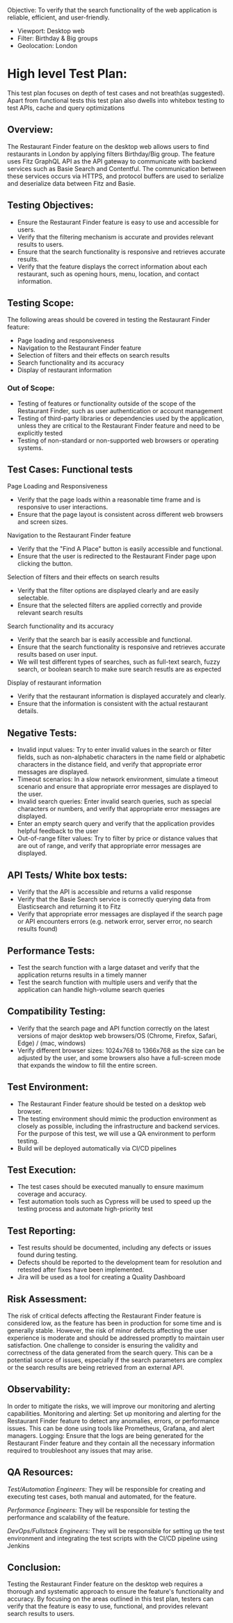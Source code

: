 Objective: To verify that the search functionality of the web application is reliable, efficient, and user-friendly.
- Viewport: Desktop web
- Filter: Birthday & Big groups
- Geolocation: London

# High level Test Plan:
This test plan focuses on depth of test cases and not breath(as suggested). Apart from functional tests this test plan also dwells into whitebox testing to test APIs, cache and query optimizations

## Overview:
The Restaurant Finder feature on the desktop web allows users to find restaurants in London by applying filters Birthday/Big group. The feature uses Fitz GraphQL API as the API gateway to communicate with backend services such as Basie Search and Contentful. The communication between these services occurs via HTTPS, and protocol buffers are used to serialize and deserialize data between Fitz and Basie.

## Testing Objectives:

* Ensure the Restaurant Finder feature is easy to use and accessible for users.
* Verify that the filtering mechanism is accurate and provides relevant results to users.
* Ensure that the search functionality is responsive and retrieves accurate results.
* Verify that the feature displays the correct information about each restaurant, such as opening hours, menu, location, and contact information.

## Testing Scope:
The following areas should be covered in testing the Restaurant Finder feature:
* Page loading and responsiveness
* Navigation to the Restaurant Finder feature
* Selection of filters and their effects on search results
* Search functionality and its accuracy
* Display of restaurant information

### Out of Scope:
* Testing of features or functionality outside of the scope of the Restaurant Finder, such as user authentication or account management
* Testing of third-party libraries or dependencies used by the application, unless they are critical to the Restaurant Finder feature and need to be explicitly tested
* Testing of non-standard or non-supported web browsers or operating systems.


## Test Cases: Functional tests
Page Loading and Responsiveness
* Verify that the page loads within a reasonable time frame and is responsive to user interactions.
* Ensure that the page layout is consistent across different web browsers and screen sizes.

Navigation to the Restaurant Finder feature
* Verify that the "Find A Place" button is easily accessible and functional.
* Ensure that the user is redirected to the Restaurant Finder page upon clicking the button.


Selection of filters and their effects on search results
* Verify that the filter options are displayed clearly and are easily selectable.
* Ensure that the selected filters are applied correctly and provide relevant search results

Search functionality and its accuracy
* Verify that the search bar is easily accessible and functional.
* Ensure that the search functionality is responsive and retrieves accurate results based on user input.
* We will test different types of searches, such as full-text search, fuzzy search, or boolean search to make sure search resutls are as expected

Display of restaurant information
* Verify that the restaurant information is displayed accurately and clearly.
* Ensure that the information is consistent with the actual restaurant details.


## Negative Tests:
* Invalid input values: Try to enter invalid values in the search or filter fields, such as non-alphabetic characters in the name field or alphabetic characters in the distance field, and verify that appropriate error messages are displayed.
* Timeout scenarios: In a slow network environment, simulate a timeout scenario and ensure that appropriate error messages are displayed to the user.
* Invalid search queries: Enter invalid search queries, such as special characters or numbers, and verify that appropriate error messages are displayed.
* Enter an empty search query and verify that the application provides helpful feedback to the user
* Out-of-range filter values: Try to filter by price or distance values that are out of range, and verify that appropriate error messages are displayed.


## API Tests/ White box tests: 
* Verify that the API is accessible and returns a valid response
* Verify that the Basie Search service is correctly querying data from Elasticsearch and returning it to Fitz
* Verify that appropriate error messages are displayed if the search page or API encounters errors (e.g. network error, server error, no search results found)

 
## Performance Tests:
* Test the search function with a large dataset and verify that the application returns results in a timely manner
* Test the search function with multiple users and verify that the application can handle high-volume search queries


## Compatibility Testing:
* Verify that the search page and API function correctly on the latest versions of major desktop web browsers/OS (Chrome, Firefox, Safari, Edge) / (mac, windows)
* Verify different browser sizes: 1024x768 to 1366x768 as the size can be adjusted by the user, and some browsers also have a full-screen mode that expands the window to fill the entire screen. 

## Test Environment:
* The Restaurant Finder feature should be tested on a desktop web browser.
* The testing environment should mimic the production environment as closely as possible, including the infrastructure and backend services. For the purpose of this test, we will use a QA environment to perform testing.
* Build will be deployed automatically via CI/CD pipelines

## Test Execution:
* The test cases should be executed manually to ensure maximum coverage and accuracy.
* Test automation tools such as Cypress will be used to speed up the testing process and automate high-priority test 

## Test Reporting:
* Test results should be documented, including any defects or issues found during testing.
* Defects should be reported to the development team for resolution and retested after fixes have been implemented.
* Jira will be used as a tool for creating a Quality Dashboard


## Risk Assessment:
The risk of critical defects affecting the Restaurant Finder feature is considered low, as the feature has been in production for some time and is generally stable.
However, the risk of minor defects affecting the user experience is moderate and should be addressed promptly to maintain user satisfaction.
One challenge to consider is ensuring the validity and correctness of the data generated from the search query. This can be a potential source of issues, especially if the search parameters are complex or the search results are being retrieved from an external API.


## Observability:

In order to mitigate the risks, we will improve our monitoring and alerting capabilities.
Monitoring and alerting: Set up monitoring and alerting for the Restaurant Finder feature to detect any anomalies, errors, or performance issues. This can be done using tools like Prometheus, Grafana, and alert managers.
Logging: Ensure that the logs are being generated for the Restaurant Finder feature and they contain all the necessary information required to troubleshoot any issues that may arise.

## QA Resources:

*Test/Automation Engineers:* They will be responsible for creating and executing test cases, both manual and automated, for the feature.

*Performance Engineers:* They will be responsible for testing the performance and scalability of the feature.

*DevOps/Fullstack Engineers:* They will be responsible for setting up the test environment and integrating the test scripts with the CI/CD pipeline using Jenkins


## Conclusion:
Testing the Restaurant Finder feature on the desktop web requires a thorough and systematic approach to ensure the feature's functionality and accuracy.
By focusing on the areas outlined in this test plan, testers can verify that the feature is easy to use, functional, and provides relevant search results to users.


